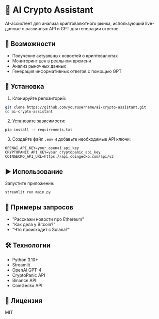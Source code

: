 # 🤖 AI Crypto Assistant

AI-ассистент для анализа криптовалютного рынка, использующий live-данные с различных API и GPT для генерации ответов.

## 📌 Возможности

- Получение актуальных новостей о криптовалютах
- Мониторинг цен в реальном времени
- Анализ рыночных данных
- Генерация информативных ответов с помощью GPT

## 🚀 Установка

1. Клонируйте репозиторий:
```bash
git clone https://github.com/yourusername/ai-crypto-assistant.git
cd ai-crypto-assistant
```

2. Установите зависимости:
```bash
pip install -r requirements.txt
```

3. Создайте файл `.env` и добавьте необходимые API ключи:
```env
OPENAI_API_KEY=your_openai_api_key
CRYPTOPANIC_API_KEY=your_cryptopanic_api_key
COINGECKO_API_URL=https://api.coingecko.com/api/v3
```

## ▶️ Использование

Запустите приложение:
```bash
streamlit run main.py
```

## 📝 Примеры запросов

- "Расскажи новости про Ethereum"
- "Как дела у Bitcoin?"
- "Что происходит с Solana?"

## 🛠 Технологии

- Python 3.10+
- Streamlit
- OpenAI GPT-4
- CryptoPanic API
- Binance API
- CoinGecko API

## 📄 Лицензия

MIT 
